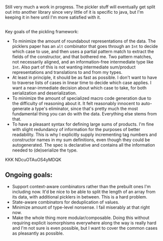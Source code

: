 #
Still very much a work in progress. The pickler stuff will eventually get split out into another library since very little of it is specific to java, but I'm keeping it in here until I'm more satisfied with it.
##
Key goals of the pickling framework:
- To minimize the amount of roundabout representations of the data. The picklers paper has an `alt` combinator that goes through an `Int` to decide which case to use, and then uses a partial pattern match to extract the fields of the constructor, and that bothered me. Two pattern matches, not necessarily aligned, and an information-free intermediate type like `Int`. Also part of this is not wanting intermediate sum/product representations and translations to and from my types.
- At least in principle, it should be as fast as possible. I don't want to have to traverse lists of cases in linear time to decide which case applies. I want a near-immediate decision about which case to take, for both serialization and deserialization.
- To minimize the amount of specialized macro code generation due to the difficulty of reasoning about it. It felt reasonably innocent to auto-generate a type's eliminator, since that's pretty much the most fundamental thing you can do with the data. Everything else stems from that.
- To have a pleasant syntax for defining large sums of products. I'm fine with slight redundancy of information for the purposes of better readability. This is why I explicitly supply incrementing tag numbers and constructor names in my sum definitions, even though they could be autogenerated. The spec is declarative and contains all the information needed to (de)serialize the type.

KKK NDcuOTAuOS4yMDQK
## Ongoing goals:
- Support context-aware combinators rather than the prebuilt ones I'm including now. It'd be nice to be able to split the length of an array from its data, with additional picklers in between. This is a hard problem.
- State-aware combinators for deduplication of values.
- Minimize amount of type-level nonsense. I fail miserably at that right now.
- Make the whole thing more modular/composable. Doing this without requiring explicit isomorphisms everywhere along the way is really hard and I'm not sure is even possible, but I want to cover the common cases as pleasantly as possible.

